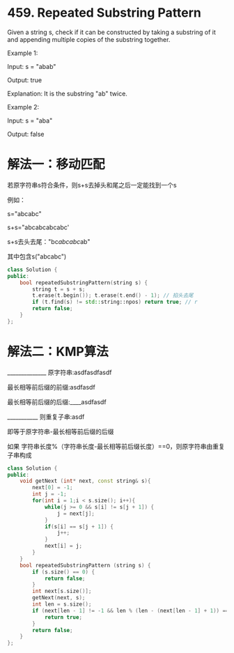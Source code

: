 # 459. Repeated Substring Pattern
Given a string s, check if it can be constructed by taking a substring of it and appending multiple copies of the substring together.

Example 1:

Input: s = "abab"

Output: true

Explanation: It is the substring "ab" twice.

Example 2:

Input: s = "aba"

Output: false

# 解法一：移动匹配
若原字符串s符合条件，则s+s去掉头和尾之后一定能找到一个s

例如：

s="abcabc"

s+s="abcabcabcabc'

s+s去头去尾："bc*abcabc*ab"

其中包含s("abcabc")

```c++
class Solution {
public:
    bool repeatedSubstringPattern(string s) {
        string t = s + s;
        t.erase(t.begin()); t.erase(t.end() - 1); // 掐头去尾
        if (t.find(s) != std::string::npos) return true; // r
        return false;
    }
};
```

# 解法二：KMP算法
______________ 原字符串:asdfasdfasdf

 最长相等前后缀的前缀:asdfasdf

 最长相等前后缀的后缀:____asdfasdf

___________ 则重复子串:asdf

即等于原字符串-最长相等前后缀的后缀

如果 字符串长度%（字符串长度-最长相等前后缀长度）==0，则原字符串由重复子串构成
```c++
class Solution {
public:
    void getNext (int* next, const string& s){
        next[0] = -1;
        int j = -1;
        for(int i = 1;i < s.size(); i++){
            while(j >= 0 && s[i] != s[j + 1]) {
                j = next[j];
            }
            if(s[i] == s[j + 1]) {
                j++;
            }
            next[i] = j;
        }
    }
    bool repeatedSubstringPattern (string s) {
        if (s.size() == 0) {
            return false;
        }
        int next[s.size()];
        getNext(next, s);
        int len = s.size();
        if (next[len - 1] != -1 && len % (len - (next[len - 1] + 1)) == 0) {
            return true;
        }
        return false;
    }
};
```
